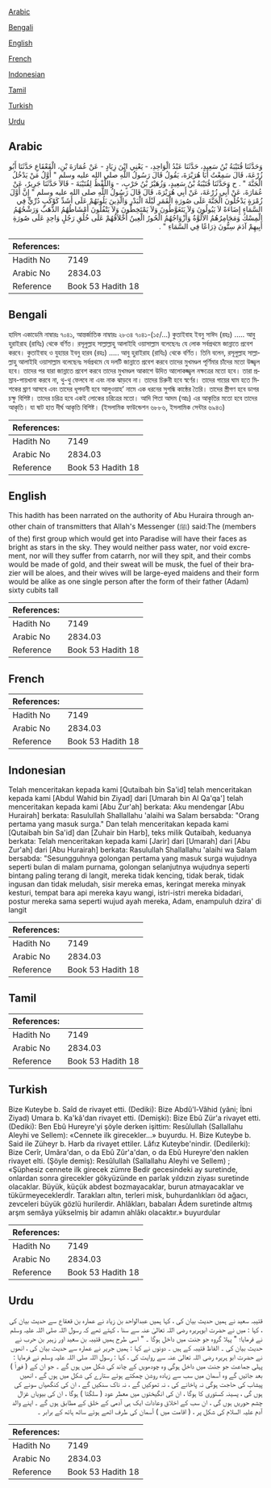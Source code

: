 [Arabic](#arabic)

[Bengali](#bengali)

[English](#english)

[French](#french)

[Indonesian](#indonesian)

[Tamil](#tamil)

[Turkish](#turkish)

[Urdu](#urdu)

## Arabic


<div dir="rtl" lang="ar" style={{fontSize:'larger',backgroundColor:'#f8f9fa',padding:20}}>
وَحَدَّثَنَا قُتَيْبَةُ بْنُ سَعِيدٍ، حَدَّثَنَا عَبْدُ الْوَاحِدِ، - يَعْنِي ابْنَ زِيَادٍ - عَنْ عُمَارَةَ بْنِ، الْقَعْقَاعِ حَدَّثَنَا أَبُو زُرْعَةَ، قَالَ سَمِعْتُ أَبَا هُرَيْرَةَ، يَقُولُ قَالَ رَسُولُ اللَّهِ صلى الله عليه وسلم ‏"‏ أَوَّلُ مَنْ يَدْخُلُ الْجَنَّةَ ‏"‏ ‏.‏ ح وَحَدَّثَنَا قُتَيْبَةُ بْنُ سَعِيدٍ، وَزُهَيْرُ بْنُ حَرْبٍ، - وَاللَّفْظُ لِقُتَيْبَةَ - قَالاَ حَدَّثَنَا جَرِيرٌ، عَنْ عُمَارَةَ، عَنْ أَبِي زُرْعَةَ، عَنْ أَبِي هُرَيْرَةَ، قَالَ قَالَ رَسُولُ اللَّهِ صلى الله عليه وسلم ‏"‏ إِنَّ أَوَّلَ زُمْرَةٍ يَدْخُلُونَ الْجَنَّةَ عَلَى صُورَةِ الْقَمَرِ لَيْلَةَ الْبَدْرِ وَالَّذِينَ يَلُونَهُمْ عَلَى أَشَدِّ كَوْكَبٍ دُرِّيٍّ فِي السَّمَاءِ إِضَاءَةً لاَ يَبُولُونَ وَلاَ يَتَغَوَّطُونَ وَلاَ يَمْتَخِطُونَ وَلاَ يَتْفُلُونَ أَمْشَاطُهُمُ الذَّهَبُ وَرَشْحُهُمُ الْمِسْكُ وَمَجَامِرُهُمُ الأَلُوَّةُ وَأَزْوَاجُهُمُ الْحُورُ الْعِينُ أَخْلاَقُهُمْ عَلَى خُلُقِ رَجُلٍ وَاحِدٍ عَلَى صُورَةِ أَبِيهِمْ آدَمَ سِتُّونَ ذِرَاعًا فِي السَّمَاءِ ‏"‏ ‏.‏
</div>
<div style={{backgroundColor:'#f8f9fa',padding:20, marginBottom: 10}}><table> <thead> <tr> <th>References:</th> <th></th> </tr> </thead> <tbody><tr><td>Hadith No</td><td>7149</td></tr><tr><td>Arabic No</td><td>2834.03</td></tr><tr><td>Reference</td><td>Book 53 Hadith 18</td></tr></tbody></table></div>

## Bengali


<div dir="ltr" lang="bn" style={{fontSize:'larger',backgroundColor:'#f8f9fa',padding:20}}>
হাদিস একাডেমি নাম্বারঃ ৭০৪১, আন্তর্জাতিক নাম্বারঃ ২৮৩৪ ৭০৪১-(১৫/...) কুতাইবাহ ইবনু সাঈদ (রহঃ) ..... আবু হুরাইরাহ (রাযিঃ) থেকে বর্ণিত। রসূলুল্লাহ সাল্লাল্লাহু আলাইহি ওয়াসাল্লাম বলেছেনঃ যে লোক সর্বপ্রথমে জান্নাতে প্রবেশ করবে। কুতাইবাহ ও যুহায়র ইবনু হারব (রহঃ) ..... আবু হুরাইরাহ (রাযিঃ) থেকে বর্ণিত। তিনি বলেন, রসূলুল্লাহ সাল্লাল্লাহু আলাইহি ওয়াসাল্লাম বলেছেনঃ সর্বপ্রথমে যে দলটি জান্নাতে প্রবেশ করবে তাদের মুখমণ্ডল পূর্ণিমার চাঁদের মতো উজ্জ্বল হবে। তাদের পর যারা জান্নাতে প্রবেশ করবে তাদের মুখমণ্ডল আকাশে উদিত আলোকজ্জ্বল নক্ষত্রের মতো হবে। তারা প্রস্রাব-পায়খানা করবে না, থু-থু ফেলবে না এবং নাক ঝাড়বে না। তাদের চিরুনী হবে স্বর্ণের। তাদের গায়ের ঘাম হতে মিশকের ঘ্রাণ আসবে এবং তাদের ধূপদানী হবে আলুওয়াহ’ নামে এক ধরনের সুগন্ধি কাষ্ঠের তৈরি। তাদের স্ত্রীগণ হবে ডাগর চক্ষু বিশিষ্ট। তাদের চরিত্র হবে একই লোকের চরিত্রের মতো। আদি পিতা আদম (আঃ) এর আকৃতির মতো হবে তাদের আকৃতি। যা ষাট হাত দীর্ঘ আকৃতি বিশিষ্ট। (ইসলামিক ফাউন্ডেশন ৬৮৮৬, ইসলামিক সেন্টার ৬৯৪৩)
</div>
<div style={{backgroundColor:'#f8f9fa',padding:20, marginBottom: 10}}><table> <thead> <tr> <th>References:</th> <th></th> </tr> </thead> <tbody><tr><td>Hadith No</td><td>7149</td></tr><tr><td>Arabic No</td><td>2834.03</td></tr><tr><td>Reference</td><td>Book 53 Hadith 18</td></tr></tbody></table></div>

## English


<div dir="ltr" lang="en" style={{fontSize:'larger',backgroundColor:'#f8f9fa',padding:20}}>
This hadith has been narrated on the authority of Abu Huraira through another chain of transmitters that Allah's Messenger (ﷺ) said:The (members of the) first group which would get into Paradise will have their faces as bright as stars in the sky. They would neither pass water, nor void excrement, nor will they suffer from catarrh, nor will they spit, and their combs would be made of gold, and their sweat will be musk, the fuel of their brazier will be aloes, and their wives will be large-eyed maidens and their form would be alike as one single person after the form of their father (Adam) sixty cubits tall
</div>
<div style={{backgroundColor:'#f8f9fa',padding:20, marginBottom: 10}}><table> <thead> <tr> <th>References:</th> <th></th> </tr> </thead> <tbody><tr><td>Hadith No</td><td>7149</td></tr><tr><td>Arabic No</td><td>2834.03</td></tr><tr><td>Reference</td><td>Book 53 Hadith 18</td></tr></tbody></table></div>

## French


<div dir="ltr" lang="fr" style={{fontSize:'larger',backgroundColor:'#f8f9fa',padding:20}}>

</div>
<div style={{backgroundColor:'#f8f9fa',padding:20, marginBottom: 10}}><table> <thead> <tr> <th>References:</th> <th></th> </tr> </thead> <tbody><tr><td>Hadith No</td><td>7149</td></tr><tr><td>Arabic No</td><td>2834.03</td></tr><tr><td>Reference</td><td>Book 53 Hadith 18</td></tr></tbody></table></div>

## Indonesian


<div dir="ltr" lang="id" style={{fontSize:'larger',backgroundColor:'#f8f9fa',padding:20}}>
Telah menceritakan kepada kami [Qutaibah bin Sa'id] telah menceritakan kepada kami [Abdul Wahid bin Ziyad] dari [Umarah bin Al Qa'qa'] telah menceritakan kepada kami [Abu Zur'ah] berkata: Aku mendengar [Abu Hurairah] berkata: Rasulullah Shallallahu 'alaihi wa Salam bersabda: "Orang pertama yang masuk surga." Dan telah menceritakan kepada kami [Qutaibah bin Sa'id] dan [Zuhair bin Harb], teks milik Qutaibah, keduanya berkata: Telah menceritakan kepada kami [Jarir] dari [Umarah] dari [Abu Zur'ah] dari [Abu Hurairah] berkata: Rasulullah Shallallahu 'alaihi wa Salam bersabda: "Sesungguhnya golongan pertama yang masuk surga wujudnya seperti bulan di malam purnama, golongan selanjutnya wujudnya seperti bintang paling terang di langit, mereka tidak kencing, tidak berak, tidak ingusan dan tidak meludah, sisir mereka emas, keringat mereka minyak kesturi, tempat bara api mereka kayu wangi, istri-istri mereka bidadari, postur mereka sama seperti wujud ayah mereka, Adam, enampuluh dzira' di langit
</div>
<div style={{backgroundColor:'#f8f9fa',padding:20, marginBottom: 10}}><table> <thead> <tr> <th>References:</th> <th></th> </tr> </thead> <tbody><tr><td>Hadith No</td><td>7149</td></tr><tr><td>Arabic No</td><td>2834.03</td></tr><tr><td>Reference</td><td>Book 53 Hadith 18</td></tr></tbody></table></div>

## Tamil


<div dir="ltr" lang="ta" style={{fontSize:'larger',backgroundColor:'#f8f9fa',padding:20}}>

</div>
<div style={{backgroundColor:'#f8f9fa',padding:20, marginBottom: 10}}><table> <thead> <tr> <th>References:</th> <th></th> </tr> </thead> <tbody><tr><td>Hadith No</td><td>7149</td></tr><tr><td>Arabic No</td><td>2834.03</td></tr><tr><td>Reference</td><td>Book 53 Hadith 18</td></tr></tbody></table></div>

## Turkish


<div dir="ltr" lang="tr" style={{fontSize:'larger',backgroundColor:'#f8f9fa',padding:20}}>
Bize Kuteybe b. Saîd de rivayet etti. (Dediki): Bize Abdû'l-Vâhid (yâni; İbni Ziyad) Umara b. Ka'kâ'dan rivayet etti. (Demişki): Bize Ebû Zür'a rivayet etti. (Dediki): Ben Ebû Hureyre'yi şöyle derken işittim: Resûlullah (Sallallahu Aleyhi ve Sellem): «Cennete ilk girecekler...» buyurdu. H. Bize Kuteybe b. Said ile Züheyr b. Harb da rivayet ettiler. Lâfız Kuteybe'nindir. (Dedilerki): Bize Cerîr, Umâra'dan, o da Ebû Zûr'a'dan, o da Ebû Hureyre'den naklen rivayet elti. (Şöyle demiş): Resûlullah (Sallallahu Aleyhi ve Sellem) ; «Şüphesiz cennete ilk girecek zümre Bedir gecesindeki ay suretinde, onlardan sonra girecekler gökyüzünde en parlak yıldızın ziyası suretinde olacaklar. Büyük, küçük abdest bozmayacaklar, burun atmayacaklar ve tükürmeyeceklerdİr. Tarakları altın, terleri misk, buhurdanlıkları öd ağacı, zevceleri büyük gözlü hurilerdir. Ahlâkları, babaları Âdem suretinde altmış arşm semâya yükselmiş bir adamın ahlâkı olacaktır.» buyurdular
</div>
<div style={{backgroundColor:'#f8f9fa',padding:20, marginBottom: 10}}><table> <thead> <tr> <th>References:</th> <th></th> </tr> </thead> <tbody><tr><td>Hadith No</td><td>7149</td></tr><tr><td>Arabic No</td><td>2834.03</td></tr><tr><td>Reference</td><td>Book 53 Hadith 18</td></tr></tbody></table></div>

## Urdu


<div dir="rtl" lang="ur" style={{fontSize:'larger',backgroundColor:'#f8f9fa',padding:20}}>
قتیبہ سعید نے ہمیں حدیث بیان کی ، کہا ہمیں عبدالواحد بن زیاد نے عمارہ بن قعقاع سے حدیث بیان کی ، کہا : میں نے حضرت ابوہریرہ رضی اللہ تعالیٰ عنہ سے سنا ، کہتے تھے کہ رسول اللہ صلی اللہ علیہ وسلم نے فرمایا؛ " پہلا گروہ جو جنت میں داخل ہوگا ۔ " اسی طرح ہمیں قتیبہ بن سعید اور زہیر بن حرب نے حدیث بیان کی ۔ الفاظ قتیبہ کے ہیں ۔ دونوں نے کہا : ہمیں جریر نے عمارہ سے حدیث بیان کی ، انھوں نے حضرت ابو ہریرہ رضی اللہ تعالیٰ عنہ سے روایت کی ، کہا : رسول اللہ صلی اللہ علیہ وسلم نے فرمایا : پہلی جماعت جو جنت میں داخل ہوگی وہ چودھویں کے چاند کی شکل میں ہوں گے ۔ جو ان کے ( فوراً ) بعد جائیں گے وہ آسمان میں سب سے زیادہ روشن چمکتے ہوئے ستارے کی شکل میں ہوں گے ، انھیں پیشاب کی حاجت ہوگی نہ پاخانے کی ، نہ تھوکیں گے ، نہ ناک سنکیں گے ، ان کی کنگھیاں سونے کی ہوں گی ، پسینہ کستوری کا ہوگا ، ان کی انگیختوں میں معطر عود ( سلگتا ) ہوگا ، ان کی بیویاں غزال چشم حوریں ہوں گی ، ان سب کے اخلاق وعادات ایک ہی آدمی کے خلق کے مطابق ہوں گے ۔ اپنے والد آدم علیہ السلام کی شکل پر ، ( اقامت میں ) آسمان کی طرف اٹھے ہوئے ساٹھ ہاتھ کے برابر ۔
</div>
<div style={{backgroundColor:'#f8f9fa',padding:20, marginBottom: 10}}><table> <thead> <tr> <th>References:</th> <th></th> </tr> </thead> <tbody><tr><td>Hadith No</td><td>7149</td></tr><tr><td>Arabic No</td><td>2834.03</td></tr><tr><td>Reference</td><td>Book 53 Hadith 18</td></tr></tbody></table></div>